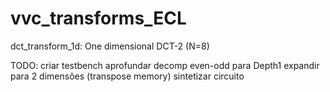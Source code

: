 # vvc_transforms_ECL

dct_transform_1d: One dimensional DCT-2 (N=8)


TODO: criar testbench
      aprofundar decomp even-odd para Depth1
      expandir para 2 dimensões (transpose memory)
      sintetizar circuito
